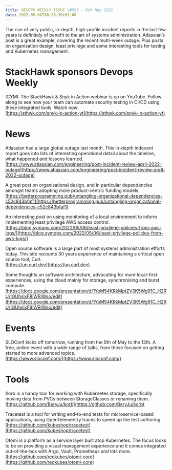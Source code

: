 ```yaml
---
title: DEVOPS WEEKLY ISSUE \#593 - 8th May 2022 
date: 2022-05-08T08:38:39+01:00
---
```


The rise of very public, in-depth, high-profile incident reports in the last few years is definitely of benefit to the art of systems administration. Atlassian’s post is a great example, covering the recent multi-week outage. Plus posts on organisation design, least privilege and some interesting tools for testing and Kubernetes management.


StackHawk sponsors Devops Weekly
============================

ICYMI: The StackHawk & Snyk in Action webinar is up on YouTube. Follow along to see how your team can automate security testing in CI/CD using these integrated tools. Watch now:
<br>[https://sthwk.com/snyk-in-action-yt](https://sthwk.com/snyk-in-action-yt)


News
====

Atlassian had a large global outage last month. This in-depth indecent report goes into lots of interesting operational detail about the timeline, what happened and lessons learned.
<br>[https://www.atlassian.com/engineering/post-incident-review-april-2022-outage](https://www.atlassian.com/engineering/post-incident-review-april-2022-outage)


A great post on organisational design, and in particular dependencies amongst teams adopting more product-centric funding models.
<br>[https://betterprogramming.pub/untangling-organizational-dependencies-c52c843bfaf1](https://betterprogramming.pub/untangling-organizational-dependencies-c52c843bfaf1)


An interesting post on using monitoring of a local environment to inform implementing least privilege AWS access control.
<br>[https://blog.symops.com/2022/05/06/least-privilege-policies-from-aws-logs/](https://blog.symops.com/2022/05/06/least-privilege-policies-from-aws-logs/)


Open source software is a large part of most systems administration efforts today. This site recounts 30 years experience of maintaining a critical open source tool, Curl.
<br>[https://un.curl.dev](https://un.curl.dev)


Some thoughts on software architecture, advocating for more local-first experiences, using the cloud mainly for storage, synchronising and burst compute.
<br>[https://docs.google.com/presentation/d/1YoM54KRkMptZV3K5Wg91C_H2RUrIGUhslxF8iWRlWso/edit](https://docs.google.com/presentation/d/1YoM54KRkMptZV3K5Wg91C_H2RUrIGUhslxF8iWRlWso/edit)


Events
======

SLOConf kicks off tomorrow, running from the 9th of May to the 12th. A free, online event with a wide range of talks, from those focused on getting started to more advanced topics.
<br>[https://www.sloconf.com/](https://www.sloconf.com/)


Tools
=====

Korb is a handy tool for working with Kubernetes storage, specifically moving data from PVCs between StorageClasses or renaming them.
<br>[https://github.com/BeryJu/korb](https://github.com/BeryJu/korb)


Tracetest is a tool for writing end-to-end tests for microservice-based applications, using OpenTelementry traces to speed up the test authoring.
<br>[https://github.com/kubeshop/tracetest](https://github.com/kubeshop/tracetest)


Otomi is a platform as a service layer built atop Kubernetes. The focus looks to be on providing a visual management experience and it comes integrated out-of-the-box with Argo, Vault, Prometheus and lots more.
<br>[https://github.com/redkubes/otomi-core](https://github.com/redkubes/otomi-core)





